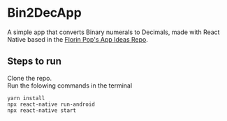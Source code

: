 # Bin2DecApp
A simple app that converts Binary numerals to Decimals, made with React Native based in the [Florin Pop's App Ideas Repo](https://github.com/florinpop17/app-ideas).

## Steps to run
Clone the repo.<br>
Run the folowing commands in the terminal<br>
```
yarn install
npx react-native run-android
npx react-native start
```

